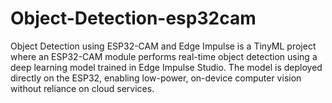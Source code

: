 # Object-Detection-esp32cam
Object Detection using ESP32-CAM and Edge Impulse is a TinyML project where an ESP32-CAM module performs real-time object detection using a deep learning model trained in Edge Impulse Studio. The model is deployed directly on the ESP32, enabling low-power, on-device computer vision without reliance on cloud services.
